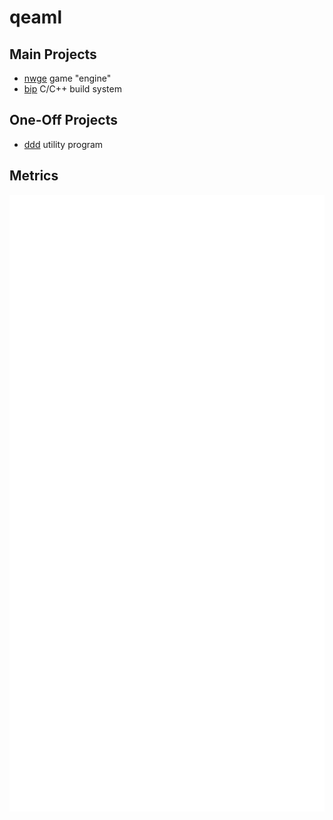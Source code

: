 # qeaml

## Main Projects

* [nwge][nwge] game "engine"
* [bip][bip] C/C++ build system

## One-Off Projects

* [ddd][ddd] utility program

## Metrics
[![Metrics](/github-metrics.svg)](https://github.com/lowlighter/metrics)

[nwge]: https://github.com/qeaml/nwge-docs
[bip]: https://github.com/qeaml/bip

[ddd]: https://github.com/qeaml/ddd
